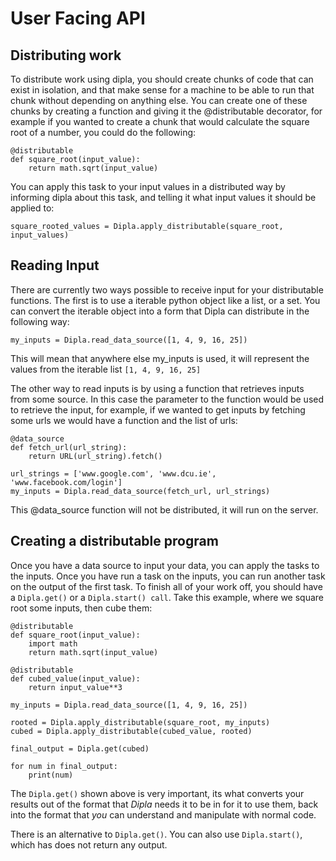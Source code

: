 # User Facing API

## Distributing work

To distribute work using dipla, you should create chunks of code that can exist in isolation, and
that make sense for a machine to be able to run that chunk without depending on anything else. You
can create one of these chunks by creating a function and giving it the @distributable decorator,
for example if you wanted to create a chunk that would calculate the square root of a number, you
could do the following:

```
@distributable
def square_root(input_value):
    return math.sqrt(input_value)
```

You can apply this task to your input values in a distributed way by informing dipla about this
task, and telling it what input values it should be applied to:

```
square_rooted_values = Dipla.apply_distributable(square_root, input_values)
```

## Reading Input

There are currently two ways possible to receive input for your distributable functions. The first
is to use a iterable python object like a list, or a set. You can convert the iterable object into
a form that Dipla can distribute in the following way:

```
my_inputs = Dipla.read_data_source([1, 4, 9, 16, 25])
```

This will mean that anywhere else my_inputs is used, it will represent the values from the iterable
list `[1, 4, 9, 16, 25]`

The other way to read inputs is by using a function that retrieves inputs from some source. In this
case the parameter to the function would be used to retrieve the input, for example, if we wanted
to get inputs by fetching some urls we would have a function and the list of urls:

```
@data_source
def fetch_url(url_string):
    return URL(url_string).fetch()

url_strings = ['www.google.com', 'www.dcu.ie', 'www.facebook.com/login']
my_inputs = Dipla.read_data_source(fetch_url, url_strings)
```

This @data_source function will not be distributed, it will run on the server.

## Creating a distributable program

Once you have a data source to input your data, you can apply the tasks to the inputs. Once you have
run a task on the inputs, you can run another task on the output of the first task. To finish all of
your work off, you should have a `Dipla.get()` or a `Dipla.start() call`. Take this example, where
we square root some inputs, then cube them:

```
@distributable
def square_root(input_value):
    import math
    return math.sqrt(input_value)

@distributable
def cubed_value(input_value):
    return input_value**3

my_inputs = Dipla.read_data_source([1, 4, 9, 16, 25])

rooted = Dipla.apply_distributable(square_root, my_inputs)
cubed = Dipla.apply_distributable(cubed_value, rooted)

final_output = Dipla.get(cubed)

for num in final_output:
    print(num)
```

The `Dipla.get()` shown above is very important, its what converts your results out of the format
that _Dipla_ needs it to be in for it to use them, back into the format that _you_ can understand
and manipulate with normal code.

There is an alternative to `Dipla.get()`. You can also use `Dipla.start()`, which has does not
return any output.
